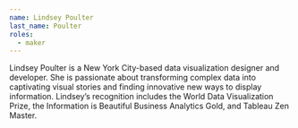 ```yaml
---
name: Lindsey Poulter
last_name: Poulter
roles:
  - maker
---
```

Lindsey Poulter is a New York City-based data visualization designer and developer. She is passionate about transforming complex data into captivating visual stories and finding innovative new ways to display information. Lindsey’s recognition includes the World Data Visualization Prize, the Information is Beautiful Business Analytics Gold, and Tableau Zen Master.